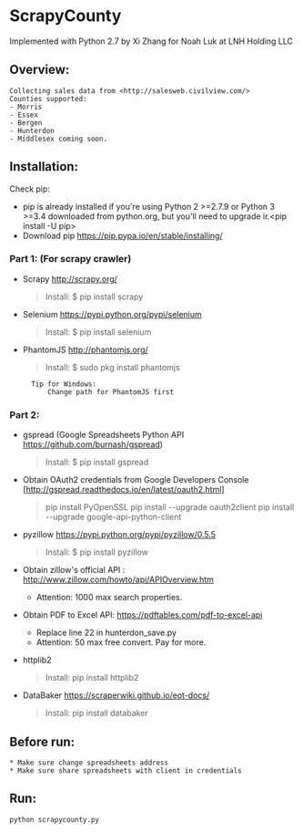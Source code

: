 # ScrapyCounty
Implemented with Python 2.7 by Xi Zhang for Noah Luk at LNH Holding LLC

## Overview:
    Collecting sales data from <http://salesweb.civilview.com/>
    Counties supported:
    - Morris
    - Essex
    - Bergen
    - Hunterdon
    - Middlesex coming soon.

## Installation:
Check pip:
 - pip is already installed if you're using Python 2 >=2.7.9 or Python 3 >=3.4 downloaded from python.org, but you'll need to upgrade ir.<pip install -U pip>
 - Download pip <https://pip.pypa.io/en/stable/installing/>

### Part 1: (For scrapy crawler)
- Scrapy <http://scrapy.org/>
	>Install:  $ pip install scrapy

- Selenium <https://pypi.python.org/pypi/selenium>
	>Install: $ pip install selenium

- PhantomJS <http://phantomjs.org/>
	>Install: $ sudo pkg install phantomjs

    	Tip for Windows:
        	Change path for PhantomJS first

### Part 2:
- gspread (Google Spreadsheets Python API <https://github.com/burnash/gspread>)
	>Install: $ pip install gspread

- Obtain OAuth2 credentials from Google Developers Console
	[http://gspread.readthedocs.io/en/latest/oauth2.html]
	>pip install PyOpenSSL
	>pip install --upgrade oauth2client
	>pip install --upgrade google-api-python-client

- pyzillow <https://pypi.python.org/pypi/pyzillow/0.5.5>
	>Install: $ pip install pyzillow

- Obtain zillow's official API :
  	<http://www.zillow.com/howto/api/APIOverview.htm>

	* Attention: 1000 max search properties.

- Obtain PDF to Excel API:
	<https://pdftables.com/pdf-to-excel-api>
	* Replace line 22 in hunterdon_save.py
	* Attention: 50 max free convert. Pay for more.

- httplib2
 	>Install: pip install httplib2

- DataBaker <https://scraperwiki.github.io/eot-docs/>
	>Install: pip install databaker

## Before run:
	* Make sure change spreadsheets address
	* Make sure share spreadsheets with client in credentials

## Run:
	python scrapycounty.py
